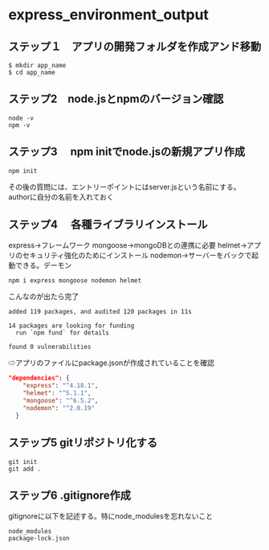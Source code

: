 # express_environment_output

## ステップ１　アプリの開発フォルダを作成アンド移動
```
$ mkdir app_name
$ cd app_name
```

## ステップ2　node.jsとnpmのバージョン確認
```
node -v
npm -v
```

## ステップ3　 npm initでnode.jsの新規アプリ作成
```
npm init
```
その後の質問には、エントリーポイントにはserver.jsという名前にする。authorに自分の名前を入れておく

## ステップ4　 各種ライブラリインストール
express→フレームワーク
mongoose→mongoDBとの連携に必要
helmet→アプリのセキュリティ強化のためにインストール
nodemon→サーバーをバックで起動できる。デーモン
```
npm i express mongoose nodemon helmet
```



こんなのが出たら完了
```
added 119 packages, and audited 120 packages in 11s

14 packages are looking for funding
  run `npm fund` for details

found 0 vulnerabilities
```
⇨アプリのファイルにpackage.jsonが作成されていることを確認


```package.json
"dependencies": {
    "express": "^4.18.1",
    "helmet": "^5.1.1",
    "mongoose": "^6.5.2",
    "nodemon": "^2.0.19"
  }
```

## ステップ5 gitリポジトリ化する
```
git init
git add .
```

## ステップ6 .gitignore作成
gitignoreに以下を記述する。特にnode_modulesを忘れないこと
```
node_modules
package-lock.json
```
